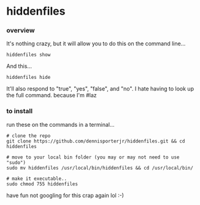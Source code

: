 hiddenfiles
=======
### overview
It's nothing crazy, but it will allow you to do this on the command line...
```shell
hiddenfiles show
```

And this...
```shell
hiddenfiles hide
```

It'll also respond to "true", "yes", "false", and "no". I hate having to look up the full command. because I'm #laz

### to install
run these on the commands in a terminal...
```shell
# clone the repo
git clone https://github.com/dennisporterjr/hiddenfiles.git && cd hiddenfiles

# move to your local bin folder (you may or may not need to use "sudo")
sudo mv hiddenfiles /usr/local/bin/hiddenfiles && cd /usr/local/bin/

# make it executable..
sudo chmod 755 hiddenfiles
```
have fun not googling for this crap again lol :-)
